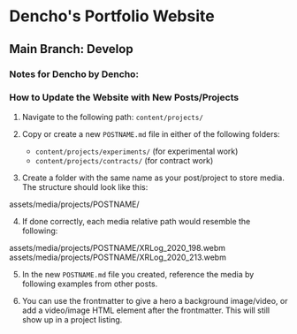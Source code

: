 # Dencho's Portfolio Website

## Main Branch: Develop

### Notes for Dencho by Dencho:

### How to Update the Website with New Posts/Projects

1. Navigate to the following path: `content/projects/`

2. Copy or create a new `POSTNAME.md` file in either of the following folders:
   - `content/projects/experiments/` (for experimental work)
   - `content/projects/contracts/` (for contract work)

3. Create a folder with the same name as your post/project to store media. The structure should look like this:

assets/media/projects/POSTNAME/

4. If done correctly, each media relative path would resemble the following:

assets/media/projects/POSTNAME/XRLog_2020_198.webm assets/media/projects/POSTNAME/XRLog_2020_213.webm

5. In the new `POSTNAME.md` file you created, reference the media by following examples from other posts.

6. You can use the frontmatter to give a hero a background image/video, or add a video/image HTML element after the frontmatter. This will still show up in a project listing.